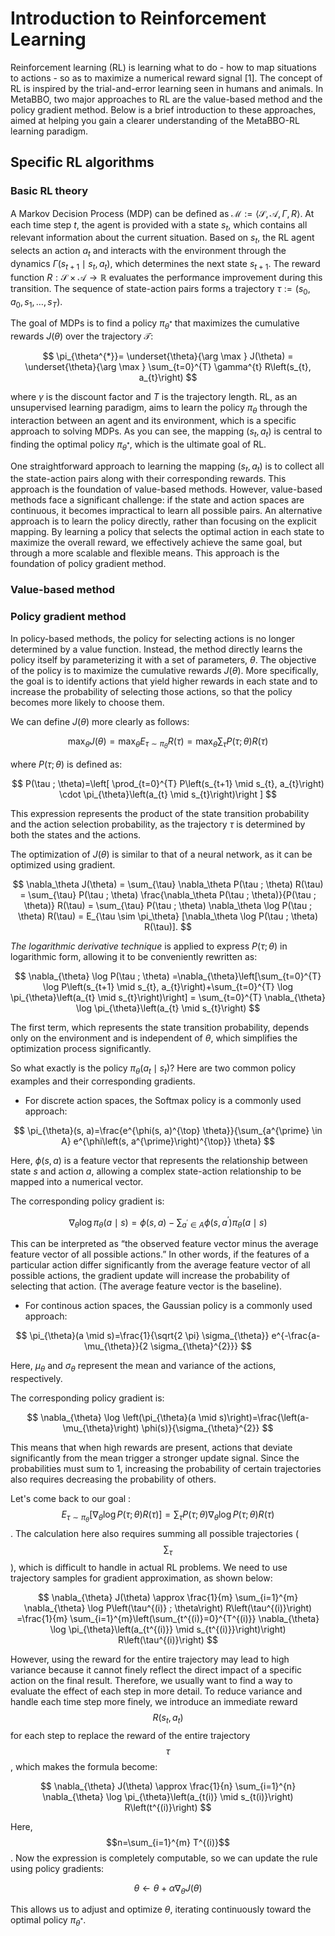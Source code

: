 # Introduction to Reinforcement Learning

Reinforcement learning (RL) is learning what to do - how to map situations to actions - so as to maximize a numerical reward signal [1]. The concept of RL is inspired by the trial-and-error learning seen in humans and animals. In MetaBBO, two major approaches to RL are the value-based method and the policy gradient method. Below is a brief introduction to these approaches, aimed at helping you gain a clearer understanding of the MetaBBO-RL learning paradigm.

## Specific RL algorithms

### Basic RL theory
A Markov Decision Process (MDP) can be defined as $\mathcal{M}:=\langle\mathcal{S}, \mathcal{A}, \Gamma, R\rangle$. At each time step $t$, the agent is provided with a state $s_t$, which contains all relevant information about the current situation. Based on $s_t$, the RL agent selects an action $a_t$ and interacts with the environment through the dynamics $\Gamma(s_{t+1} \mid s_{t}, a_{t})$, which determines the next state $s_{t+1}$. The reward function $R: \mathcal{S} \times \mathcal{A} \rightarrow \mathbb{R}$ evaluates the performance improvement during this transition. The sequence of state-action pairs forms a trajectory $\tau:=(s_{0}, a_{0}, s_{1}, \dots, s_{T})$.

The goal of MDPs is to find a policy $\pi_{\theta^{* }}$ that maximizes the cumulative rewards $J(\theta)$ over the trajectory $\mathcal{T}$:

$$
    \pi_{\theta^{*}}= \underset{\theta}{\arg \max } J(\theta) = \underset{\theta}{\arg \max } \sum_{t=0}^{T} \gamma^{t} R\left(s_{t}, a_{t}\right)
$$

where $\gamma$ is the discount factor and $T$ is the trajectory length. RL, as an unsupervised learning paradigm, aims to learn the policy $\pi_{\theta}$ through the interaction between an agent and its environment, which is a specific approach to solving MDPs. As you can see, the mapping $\left(s_{t}, a_{t}\right)$ is central to finding the optimal policy $\pi_{\theta^{*}}$, which is the ultimate goal of RL.



One straightforward approach to learning the mapping $\left(s_{t}, a_{t}\right)$ is to collect all the state-action pairs along with their corresponding rewards. This approach is the foundation of value-based methods. However, value-based methods face a significant challenge: if the state and action spaces are continuous, it becomes impractical to learn all possible pairs. An alternative approach is to learn the policy directly, rather than focusing on the explicit mapping. By learning a policy that selects the optimal action in each state to maximize the overall reward, we effectively achieve the same goal, but through a more scalable and flexible means. This approach is the foundation of policy gradient method.
### Value-based method 

### Policy gradient method
In policy-based methods, the policy for selecting actions is no longer determined by a value function. Instead, the method directly learns the policy itself by parameterizing it with a set of parameters, $\theta$. The objective of the policy is to maximize the cumulative rewards $J(\theta)$. More specifically, the goal is to identify actions that yield higher rewards in each state and to increase the probability of selecting those actions, so that the policy becomes more likely to choose them. 

We can define $J(\theta)$ more clearly as follows:

$$
    \max_{\theta} J(\theta)=\max_{\theta} E_{\tau \sim \pi_{\theta}} R(\tau)=\max_{\theta} \sum_{\tau} P(\tau ; \theta) R(\tau)
$$

where $P(\tau ; \theta)$ is defined as:

$$
    P(\tau ; \theta)=\left[ \prod_{t=0}^{T} P\left(s_{t+1} \mid s_{t}, a_{t}\right) \cdot \pi_{\theta}\left(a_{t} \mid s_{t}\right)\right ]
$$

This expression represents the product of the state transition probability and the action selection probability, as the trajectory $\tau$ is determined by both the states and the actions.

The optimization of $J(\theta)$ is similar to that of a neural network, as it can be optimized using gradient.

$$
\nabla_\theta J(\theta) = \sum_{\tau} \nabla_\theta P(\tau ; \theta) R(\tau) = \sum_{\tau} P(\tau ; \theta) \frac{\nabla_\theta P(\tau ; \theta)}{P(\tau ; \theta)} R(\tau) = \sum_{\tau} P(\tau ; \theta) \nabla_\theta \log P(\tau ; \theta) R(\tau) = E_{\tau \sim \pi_\theta} [\nabla_\theta \log P(\tau ; \theta) R(\tau)].
$$

*The logarithmic derivative technique* is applied to express $P(\tau ; \theta)$ in logarithmic form, allowing it to be conveniently rewritten as:

$$
\nabla_{\theta} \log P(\tau ; \theta) =\nabla_{\theta}\left[\sum_{t=0}^{T} \log P\left(s_{t+1} \mid s_{t}, a_{t}\right)+\sum_{t=0}^{T} \log \pi_{\theta}\left(a_{t} \mid s_{t}\right)\right] = \sum_{t=0}^{T} \nabla_{\theta} \log \pi_{\theta}\left(a_{t} \mid s_{t}\right)
$$

The first term, which represents the state transition probability, depends only on the environment and is independent of $\theta$, which simplifies the optimization process significantly.

So what exactly is the policy $\pi_{\theta}\left(a_{t} \mid s_{t}\right)$? Here are two common policy examples and their corresponding gradients.

- For discrete action spaces, the Softmax policy is a commonly used approach:
  
$$
    \pi_{\theta}(s, a)=\frac{e^{\phi(s, a)^{\top} \theta}}{\sum_{a^{\prime} \in A} e^{\phi\left(s, a^{\prime}\right)^{\top}} \theta}
$$

Here, $\phi(s, a)$ is a feature vector that represents the relationship between state $s$ and action $a$, allowing a complex state-action relationship to be mapped into a numerical vector.

The corresponding policy gradient is:

$$
    \nabla_{\theta} \log \pi_{\theta}(a \mid s)=\phi(s, a)-\sum_{a^{\prime} \in A} \phi\left(s, a^{\prime}\right) \pi_{\theta}(a \mid s)
$$

This can be interpreted as “the observed feature vector minus the average feature vector of all possible actions.” In other words, if the features of a particular action differ significantly from the average feature vector of all possible actions, the gradient update will increase the probability of selecting that action. (The average feature vector is the baseline).

- For continous action spaces, the Gaussian policy is a commonly used approach:

$$
     \pi_{\theta}(a \mid s)=\frac{1}{\sqrt{2 \pi} \sigma_{\theta}} e^{-\frac{a-\mu_{\theta}}{2 \sigma_{\theta}^{2}}}
$$

Here, $\mu_{\theta}$ and $\sigma_{\theta}$ represent the mean and variance of the actions, respectively.

The corresponding policy gradient is:

$$
    \nabla_{\theta} \log \left(\pi_{\theta}(a \mid s)\right)=\frac{\left(a-\mu_{\theta}\right) \phi(s)}{\sigma_{\theta}^{2}}
$$

This means that when high rewards are present, actions that deviate significantly from the mean trigger a stronger update signal. Since the probabilities must sum to 1, increasing the probability of certain trajectories also requires decreasing the probability of others.

Let's come back to our goal :  $$E_{\tau \sim \pi_\theta} [\nabla_\theta \log P(\tau ; \theta) R(\tau)] = \sum_{\tau} P(\tau ; \theta) \nabla_\theta \log P(\tau ; \theta)R(\tau)$$. The calculation here also requires summing all possible trajectories ($$\sum_{\tau}$$), which is difficult to handle in actual RL problems. We need to use trajectory samples for gradient approximation, as shown below:

$$
    \nabla_{\theta} J(\theta) \approx \frac{1}{m} \sum_{i=1}^{m} \nabla_{\theta} \log P\left(\tau^{(i)} ; \theta\right) R\left(\tau^{(i)}\right) =\frac{1}{m}     \sum_{i=1}^{m}\left(\sum_{t^{(i)}=0}^{T^{(i)}} \nabla_{\theta} \log \pi_{\theta}\left(a_{t^{(i)}} \mid s_{t^{(i)}}\right)\right) R\left(\tau^{(i)}\right)
$$

However, using the reward for the entire trajectory may lead to high variance because it cannot finely reflect the direct impact of a specific action on the final result. Therefore, we usually want to find a way to evaluate the effect of each step in more detail. To reduce variance and handle each time step more finely, we introduce an immediate reward $$R(s_t, a_t)$$ for each step to replace the reward of the entire trajectory $$\tau$$, which makes the formula become:

$$
    \nabla_{\theta} J(\theta) \approx \frac{1}{n} \sum_{i=1}^{n} \nabla_{\theta} \log \pi_{\theta}\left(a_{t(i)} \mid s_{t(i)}\right) R\left(t^{(i)}\right)
$$

Here, $$n=\sum_{i=1}^{m} T^{(i)}$$. Now the expression is completely computable, so we can update the rule using policy gradients:

$$
 \theta \leftarrow \theta+\alpha \nabla_{\theta} J(\theta)
 $$

This allows us to adjust and optimize $\theta$, iterating continuously toward the optimal policy $\pi_{\theta^{*}}$.
